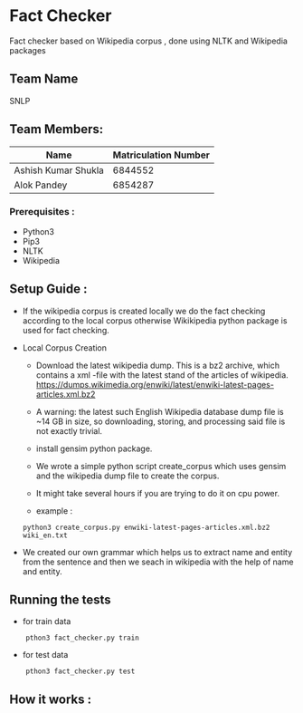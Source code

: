 # Fact Checker

Fact checker based on Wikipedia corpus , done using NLTK and Wikipedia packages

## Team Name
SNLP

## Team Members:

| Name                  | Matriculation Number |
| --------------------- | -------------------- |
| Ashish Kumar Shukla   | 6844552              |
| Alok Pandey           | 6854287              |


### Prerequisites : 

* Python3
* Pip3 
* NLTK
* Wikipedia 


## Setup Guide :

* If the wikipedia corpus is created locally we do the fact checking according to the local corpus otherwise Wikikipedia python package is used for fact checking.

* Local Corpus Creation
    * Download the latest wikipedia dump. This is a bz2 archive, which contains a xml -file with the latest stand of the articles of wikipedia. https://dumps.wikimedia.org/enwiki/latest/enwiki-latest-pages-articles.xml.bz2

    * A warning: the latest such English Wikipedia database dump file is ~14 GB in size, so downloading, storing, and processing said file is not exactly trivial.

    * install gensim python package. 
    
    * We wrote a simple python script create_corpus which uses gensim and the wikipedia dump file to create the corpus.

    * It might take several hours if you are trying to do it on cpu power.
    
    * example : 

    ```
    python3 create_corpus.py enwiki-latest-pages-articles.xml.bz2 wiki_en.txt
    ```
* We created our own grammar which helps us to extract name and entity from the sentence and then we seach in wikipedia with the help of name and entity.    


## Running the tests

* for train data
```
    pthon3 fact_checker.py train 
```
* for test data
```
    pthon3 fact_checker.py test  
``` 

## How it works : 


